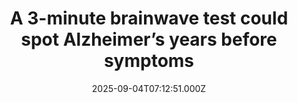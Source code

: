 ---
title: "A 3-minute brainwave test could spot Alzheimer’s years before symptoms"
date: 2025-09-04T07:12:51.000Z
category: Health
externalLink: "https://www.sciencedaily.com/releases/2025/09/250904014153.htm"
image: ""
excerpt: "Scientists at the University of Bath have developed a simple three-minute brainwave test called Fastball EEG that can detect memory problems years before Alzheimer’s is typically diagnosed. Unlike traditional memory tests, it passively records brain responses to images and has now been proven effective in people’s homes. With breakthrough Alzheimer’s drugs working best in early stages, this low-cost, accessible tool…"
---